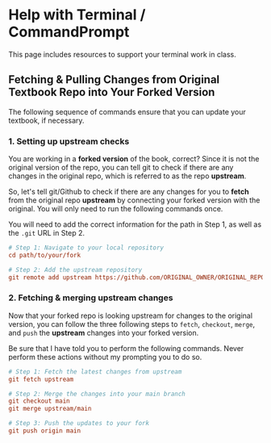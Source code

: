 # Help with Terminal / CommandPrompt

This page includes resources to support your terminal work in class.

## Fetching & Pulling Changes from Original Textbook Repo into Your Forked Version

The following sequence of commands ensure that you can update your textbook, if necessary.

### 1. Setting up upstream checks

You are working in a **forked version** of the book, correct? Since it is not the original version of the repo, you can tell git to check if there are any changes in the original repo, which is referred to as the repo **upstream**. 

So, let's tell git/Github to check if there are any changes for you to **fetch** from the original repo **upstream** by connecting your forked version with the original. You will only need to run the following commands once.

<p class="warning">
  You will need to add the correct information for the path in Step 1, as well as the <code>.git</code> URL in Step 2.
</p>

```ini
# Step 1: Navigate to your local repository
cd path/to/your/fork

# Step 2: Add the upstream repository
git remote add upstream https://github.com/ORIGINAL_OWNER/ORIGINAL_REPOSITORY.git
```

### 2. Fetching & merging upstream changes

Now that your forked repo is looking upstream for changes to the original version, you can follow the three following steps to `fetch`, `checkout`, `merge`, and `push` the **upstream** changes into your forked version.

<p class="warning">
  Be sure that I have told you to perform the following commands. Never perform these actions without my prompting you to do so.
</p>

```ini
# Step 1: Fetch the latest changes from upstream
git fetch upstream

# Step 2: Merge the changes into your main branch
git checkout main
git merge upstream/main

# Step 3: Push the updates to your fork
git push origin main
```
